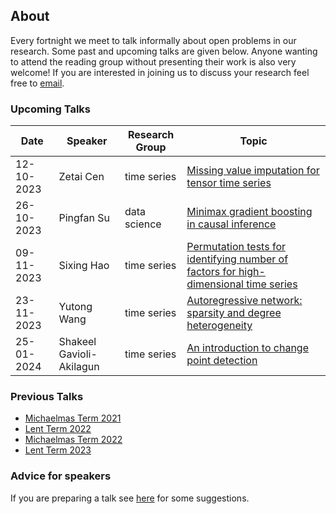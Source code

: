 ## About

Every fortnight we meet to talk informally about open problems in our research. Some past and upcoming talks are given below. Anyone wanting to attend the reading group without presenting their work is also very welcome! If you are interested in joining us to discuss your research feel free to [email](mailto:z.cen@lse.ac.uk).

### Upcoming Talks


| Date | Speaker | Research Group | Topic |
|---|---|---|---|
| 12-10-2023 | Zetai Cen | time series | [Missing value imputation for tensor time series](talks/12-10-2023-Zetai-Cen.html) |
| 26-10-2023 | Pingfan Su | data science | [Minimax gradient boosting in causal inference](talks/26-10-2023-Pingfan-Su.html) |
| 09-11-2023 | Sixing Hao | time series | [Permutation tests for identifying number of factors for high-dimensional time series](talks/09-11-2023-Sixing-Hao.html) |
| 23-11-2023 | Yutong Wang | time series | [Autoregressive network: sparsity and degree heterogeneity](talks/23-11-2023-Yutong-Wang.html) |
| 25-01-2024 | Shakeel Gavioli-Akilagun | time series | [An introduction to change point detection](talks/25-01-2024-Shakeel-Gavioli-Akilagun.html) |


### Previous Talks

* [Michaelmas Term 2021](past_terms/MT-2021.html)
* [Lent Term 2022](past_terms/LT-2022.html)
* [Michaelmas Term 2022](past_terms/MT-2022.html)
* [Lent Term 2023](past_terms/LT-2023.html)

### Advice for speakers

If you are preparing a talk see [here](advice-for-talks.html) for some suggestions.
